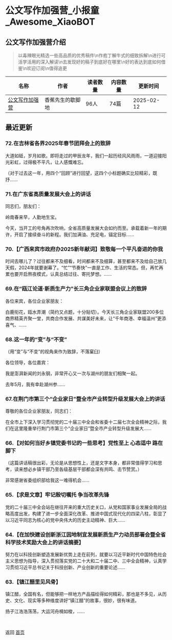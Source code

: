 # 公文写作加强营_小报童_Awesome_XiaoBOT

## 公文写作加强营介绍
> 以毒辣眼光精选一些高品质的优秀稿件\n作庖丁解牛式的细致拆解\n进行可活学活用的深入解读\n去发现好的稿子到底好在哪里\n好的表达到底如何借鉴\n欢迎订阅\n值得追更  
  


|名称|作者|读者数量|内容数量|更新时间|
|---|---|---|---|---|
|[公文写作加强营](https://xiaobot.net/p/xbtpjg?refer=0b133df9-27dc-423b-8101-639049001c13)|香蕉先生的歇脚地|96人|74篇|2025-02-12|

## 最近更新
### 72.在吉林省各界2025年春节团拜会上的致辞

大道如砥，岁月如歌。即将走过的甲辰龙年，我们一起历经风风雨雨，一道迎接阳光彩虹，过得极不平凡，让人感慨难忘。

（对于过去这一年，用四个“回顾”进行回望，这四个小标题确实比较精彩，既抒......

### 71.在广东省高质量发展大会上的讲话

同志们，朋友们：

岭南春来早，人勤地生宝。

今天，当开工的号角再次吹响，全省高质量发展大会如约而至。承载着新一年的期许，开启了接续奋斗的新程。我们加满油、充足电，锚定目标......

### 70.【广西来宾市政府办2025新年献词】致敬每一个平凡奋进的你我

时间去哪儿了？过往都来不及细看，时间都来不及细算，甚至都来不及给自己放几天假，2024年就要谢幕了。“忙”“节奏快”一直是工作、生活的常态。但，再忙再累也要开启熬夜模式，认真总结过往、寄托梦想。......

### 69.在“瓯江论道·新质生产力”长三角企业家联盟会议上的致辞

各位来宾，各位企业家朋友：

白鹿衔花，瓯水弄潮（简约又点题，十分贴切）。今天长三角企业家联盟200多位商界精英齐聚一堂，共商合作发展、共谋美好未来，让“千年商港、幸福温州”更添喜气、......

### 68.这一年的“变”与“不变”

（用“变”与“不变”的视角来作为致辞，不落窠臼）

各位领导，各位嘉宾：

我是澎湃新闻的刘永钢，非常开心又一次与湖州的朋友们相聚一起。

去年5月，我有幸赴湖州参......

### 67.在荆门市第三个“企业家日”暨全市产业转型升级发展大会上的讲话

尊敬的各位企业家朋友，同志们：

在全市上下深入学习贯彻党的二十届三中全会和省委十二届七次全会精神之际，我们在这里隆重举行荆门市第三个“企业家日”暨全市产业转型升级发展大......

### 66.【对如何当好乡镇党委书记的一些思考】党性至上 心态适中 路在脚下

（这篇讲话稿很出彩，无论是从思想性上，还是文字本身，都非常值得学习和思考，读来想必乡镇干部乃至各级基层干部都会深有共鸣、击节赞赏。）

非常感谢省委组织部给我这一难得机会......

### 65.【求是文章】牢记殷切嘱托 争当改革先锋

党的二十届三中全会站在继往开来的重大历史关口，从党和国家事业发展全局的战略高度出发，构建了进一步全面深化改革、推进中国式现代化的四梁八柱，彰显了以习近平同志为核心的党中央伟大的历史主动精神、巨大......

### 64.【在加快建设创新浙江因地制宜发展新质生产力动员部署会暨全省科学技术奖励大会上的讲话摘要】

努力在以科技创新塑造发展新优势上走在前列，就要以习近平新时代中国特色社会主义思想为指导，深入贯彻落实党的二十大和二十届二中、三中全会精神，认真学习贯彻习近平总书记关于科技创新、产业创新的重要论述......

### 63.【镇江醋里见风骨】

镇江醋，全国有名，但能够把一样地方产品描绘得如何精彩，那也是不多见，从历史、文化、现实等多种维度讲好“镇江醋”的故事，很妙，很有味道。

扬子江浩浩荡荡，大运河舟楫如梭，......


<a href="https://github.com/Reno9527/awesome-xiaobot" style="color: white; text-decoration: none;">awesome-xiaobot</a>

返回 [首页](../README.md)
